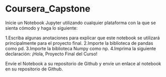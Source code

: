 # Coursera_Capstone

Inicie un Notebook Jupyter utilizando cualquier plataforma con la que se sienta cómodo y haga lo siguiente:

1.Escriba algunas anotaciones para explicar que este notebook se utilizará principalmente para el proyecto final.
2.Importe la biblioteca de pandas como pd.
3.Importe la biblioteca Numpy como np.
4.Imprima la siguiente declaración: ¡Hola, Proyecto Final del Curso!

Envíe el Notebook a su repositorio de Github y envíe un enlace al notebook en su repositorio de Github.
